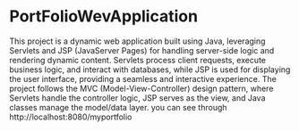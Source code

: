 # PortFolioWevApplication
This project is a dynamic web application built using Java, leveraging Servlets and JSP (JavaServer Pages) for handling server-side logic and rendering dynamic content. Servlets process client requests, execute business logic, and interact with databases, while JSP is used for displaying the user interface, providing a seamless and interactive experience. The project follows the MVC (Model-View-Controller) design pattern, where Servlets handle the controller logic, JSP serves as the view, and Java classes manage the model/data layer. you can see through http://localhost:8080/myportfolio
